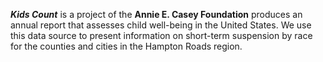 ***Kids Count***
            is a project of the
            **Annie E. Casey Foundation**
            produces an annual report that assesses child well-being in the United States.
                                            We use this data source to present information on short-term suspension by race for the counties and cities in the Hampton Roads region. 